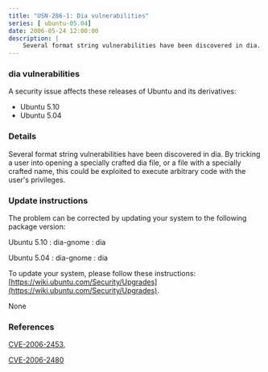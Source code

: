 ```yaml
---
title: "USN-286-1: Dia vulnerabilities"
series: [ ubuntu-05.04]
date: 2006-05-24 12:00:00
description: |
    Several format string vulnerabilities have been discovered in dia. By tricking a user into opening a specially crafted dia file, or a file with a specially crafted name, this could be exploited to execute arbitrary code with the user&#39;s privileges.
--- 
```

 
### dia vulnerabilities

A security issue affects these releases of Ubuntu and its derivatives:

* Ubuntu 5.10
* Ubuntu 5.04

### Details

Several format string vulnerabilities have been discovered in dia. By tricking a user into opening a specially crafted dia file, or a file with a specially crafted name, this could be exploited to execute arbitrary code with the user&#39;s privileges.

### Update instructions

The problem can be corrected by updating your system to the following package version:

Ubuntu 5.10
 : dia-gnome 
 : dia 

Ubuntu 5.04
 : dia-gnome 
 : dia 

To update your system, please follow these instructions: [https://wiki.ubuntu.com/Security/Upgrades](https://wiki.ubuntu.com/Security/Upgrades).

None

### References

 [CVE-2006-2453](http://people.ubuntu.com/~ubuntu-security/cve/CVE-2006-2453), 

 [CVE-2006-2480](http://people.ubuntu.com/~ubuntu-security/cve/CVE-2006-2480)
 

